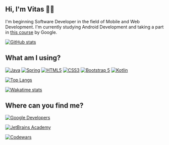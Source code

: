 ## Hi, I'm Vitas 👋🏻 ##

I'm beginning Software Developer in the field of Mobile and Web Development. I'm currently studying Android Development and taking a part in [this course](https://developer.android.com/courses/android-basics-kotlin/course) by Google.

[![GitHub stats](https://github-readme-stats.vercel.app/api?username=vitassalvantes&count_private=true&show_icons=true&theme=dark)](#)

## What am I using? ##

[![Java](https://img.shields.io/badge/JAVA-black?style=for-the-badge&logo=java)](https://www.oracle.com/java/)
[![Spring](https://img.shields.io/badge/SPRING-black?style=for-the-badge&logo=spring)](https://spring.io/)
[![HTML5](https://img.shields.io/badge/HTML5-black?style=for-the-badge&logo=html5)](https://html.spec.whatwg.org/multipage/)
[![CSS3](https://img.shields.io/badge/CSS3-black?style=for-the-badge&logo=css3)](https://www.w3.org/Style/CSS/Overview.en.html)
[![Bootstrap 5](https://img.shields.io/badge/BOOTSTRAP_5-black?style=for-the-badge&logo=bootstrap)](https://getbootstrap.com/)
[![Kotlin](https://img.shields.io/badge/KOTLIN-black?style=for-the-badge&logo=kotlin)](https://kotlinlang.org/)

[![Top Langs](https://github-readme-stats.vercel.app/api/top-langs/?username=vitassalvantes&theme=dark)](#)

[![Wakatime stats](https://github-readme-stats.vercel.app/api/wakatime?username=VitasSalvantes&theme=dark)](https://wakatime.com/dashboard)

## Where can you find me? ##

[![Google Developers](https://img.shields.io/badge/GOOGLE_DEVELOPERS-black?style=for-the-badge&logo=android)](https://developers.google.com/profile/u/110036023562469232207)

[![JetBrains Academy](https://img.shields.io/badge/JETBRAINS_ACADEMY-black?style=for-the-badge&logo=jetbrains)](https://hyperskill.org/profile/123362511)

[![Codewars](https://www.codewars.com/users/VitasSalvantes/badges/small)](https://www.codewars.com/users/VitasSalvantes/stats)
